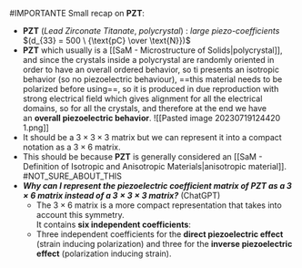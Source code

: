 #IMPORTANTE 
Small recap on **PZT**:
- **PZT** (_Lead Zirconate Titanate_, _polycrystal_) : _large piezo-coefficients_ $(d_{33} = 500 \ {\text{pC} \over \text{N}})$
- **PZT** which usually is a [[SaM - Microstructure of Solids|polycrystal]], and since the crystals inside a polycrystal are randomly oriented in order to have an overall ordered behavior, so ti presents an isotropic behavior (so no piezoelectric behaviour), ==this material needs to be polarized before using==, so it is produced in due reproduction with strong electrical field which gives alignment for all the electrical domains, so for all the crystals, and therefore at the end we have an **overall piezoelectric behavior**.
![[Pasted image 20230719124420 1.png]]
- It should be a $3 \times 3 \times 3$ matrix but we can represent it into a compact notation as a $3 \times 6$ matrix.
- This should be because **PZT** is generally considered an [[SaM - Definition of Isotropic and Anisotropic Materials|anisotropic material]]. #NOT_SURE_ABOUT_THIS 
- ***Why can I represent the piezoelectric coefficient matrix of PZT as a $3 \times 6$ matrix instead of a $3 \times 3 \times 3$ matrix?*** (ChatGPT)
	- The $3 \times 6$ matrix is a more compact representation that takes into account this symmetry.<br>It contains **six independent coefficients**:
	- Three independent coefficients for the **direct piezoelectric effect** (strain inducing polarization) and three for the **inverse piezoelectric effect** (polarization inducing strain).
